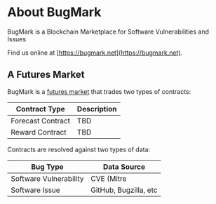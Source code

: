 # About BugMark

BugMark is a Blockchain Marketplace for Software Vulnerabilities and Issues

Find us online at [https://bugmark.net](https://bugmark.net).

## A Futures Market

BugMark is a [futures market](https://en.wikipedia.org/wiki/Futures_exchange)
that trades two types of contracts:

| Contract Type     | Description |
|-------------------|-------------|
| Forecast Contract | TBD         |
| Reward Contract   | TBD         |

Contracts are resolved against two types of data:

| Bug Type               | Data Source           |
|------------------------|-----------------------|
| Software Vulnerability | CVE (Mitre            |
| Software Issue         | GitHub, Bugzilla, etc |

